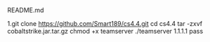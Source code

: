 README.md

1.git clone https://github.com/Smart189/cs4.4.git
cd cs4.4
tar -zxvf  cobaltstrike.jar.tar.gz
chmod +x teamserver
./teamserver 1.1.1.1 pass
